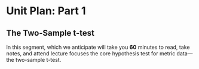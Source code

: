 # Unit Plan: Part 1

## The Two-Sample t-test 

In this segment, which we anticipate will take you **60** minutes to read, take notes, and attend lecture focuses the core hypothesis test for metric data—the two-sample t-test. 
